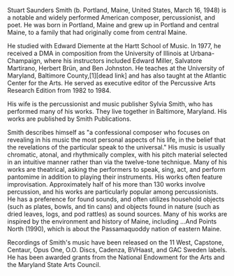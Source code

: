 Stuart Saunders Smith (b. Portland, Maine, United States, March 16, 1948) is a notable and widely performed American composer, percussionist, and poet. He was born in Portland, Maine and grew up in Portland and central Maine, to a family that had originally come from central Maine.

He studied with Edward Diemente at the Hartt School of Music. In 1977, he received a DMA in composition from the University of Illinois at Urbana-Champaign, where his instructors included Edward Miller, Salvatore Martirano, Herbert Brün, and Ben Johnston. He teaches at the University of Maryland, Baltimore County,[1][dead link] and has also taught at the Atlantic Center for the Arts. He served as executive editor of the Percussive Arts Research Edition from 1982 to 1984.

His wife is the percussionist and music publisher Sylvia Smith, who has performed many of his works. They live together in Baltimore, Maryland. His works are published by Smith Publications.

Smith describes himself as "a confessional composer who focuses on revealing in his music the most personal aspects of his life, in the belief that the revelations of the particular speak to the universal." His music is usually chromatic, atonal, and rhythmically complex, with his pitch material selected in an intuitive manner rather than via the twelve-tone technique. Many of his works are theatrical, asking the performers to speak, sing, act, and perform pantomime in addition to playing their instruments. His works often feature improvisation. Approximately half of his more than 130 works involve percussion, and his works are particularly popular among percussionists. He has a preference for found sounds, and often utilizes household objects (such as plates, bowls, and tin cans) and objects found in nature (such as dried leaves, logs, and pod rattles) as sound sources. Many of his works are inspired by the environment and history of Maine, including ...And Points North (1990), which is about the Passamaquoddy nation of eastern Maine.

Recordings of Smith's music have been released on the 11 West, Capstone, Centaur, Opus One, O.O. Discs, Cadenza, BVHaast, and GAC Sweden labels. He has been awarded grants from the National Endowment for the Arts and the Maryland State Arts Council.